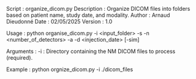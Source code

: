 Script : organize_dicom.py
Description : Organize DICOM files into folders based on patient name, study date, and modality.
Author : Arnaud Dieudonné
Date : 02/05/2025
Version : 1.0

Usage :
    python organise_dicom.py -i <input_folder> -s <sensitivity> -n <number_of_detectors> -a <activity> -d <injection_date> [-sim]

Arguments :
    -i : Directory containing the NM DICOM files to process (required).

Example :
    python orgnize_dicom.py -i ./dicom_files

